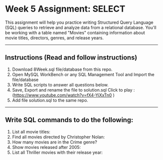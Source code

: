 # Week 5 Assignment: SELECT 

This assignment will help you practice writing Structured Query Language (SQL) queries to retrieve and analyze data from a relational database. You'll be working with a table named "Movies" containing information about movie titles, directors, genres, and release years.
__________________________________________________________________________________________________
## Instructions (Read and follow instructions)

1. Download 8Week.sql file/database from this repo.
2. Open MySQL WorkBench or any SQL Management Tool and Import the file/database 
3. Write SQL scripts to answer all questions below. 
4. Save, Export and rename the file to solution.sql Click to play : (https://www.youtube.com/watch?v=fX4-YiXxTn0 )
5. Add file solution.sql to the same repo.
__________________________________________________________________________________________________

## Write SQL commands to do the following: 

1. List all movie titles:
2. Find all movies directed by Christopher Nolan:
3. How many movies are in the Crime genre?
4. Show movies released after 2005:
5. List all Thriller movies with their release year:


